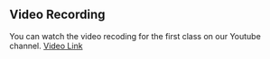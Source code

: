 ## Video Recording

You can watch the video recoding for the first class on our Youtube channel. [Video Link](https://youtu.be/MML6H8E28PA)
